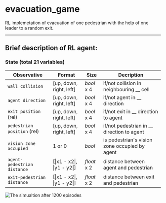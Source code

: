 # evacuation_game

RL implemetation of evacuation of one pedestrian with the help of one leader to a random exit.

---

## Brief description of RL agent:

### State (total 21 variables)

| Observative  | Format | Size | Decription |
| --- | --- | --- | --- |
| `wall collision`  | [up, down, right, left]  | *bool* x 4 | if/not collision in neighbouring __ cell |
| `agent direction`  | [up, down, right, left]  | *bool* x 4 | if/not agent in __ direction |
| `exit position` (rel)  | [up, down, right, left]  | *bool* x 4 | if/not exit in __ direction to agent |
| `pedestrian position` (rel)  | [up, down, right, left]  | *bool* x 4 | if/not pedestrian in __ direction to agent |
| `vision zone occupied` | 1 or 0 | *bool* | is pedestrian's vision zone occupied by agent |
| `agent-pedestrian distance` | [\|x1 - x2\|, \|y1 - y2\|] | *float* x 2 | distance between agent and pedestrian |
| `exit-pedestrian distance` | [\|x1 - x2\|, \|y1 - y2\|] | *float* x 2 | distance between exit and pedestrian |



![The simualtion after 1200 episodes](evacuation_game.gif)
